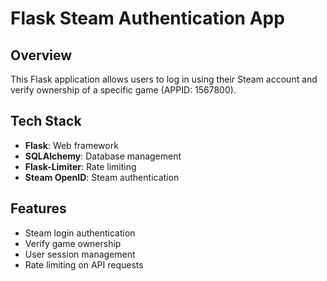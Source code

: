 # Flask Steam Authentication App

## Overview

This Flask application allows users to log in using their Steam account and verify ownership of a specific game (APPID: 1567800).

## Tech Stack

- **Flask**: Web framework
- **SQLAlchemy**: Database management
- **Flask-Limiter**: Rate limiting
- **Steam OpenID**: Steam authentication

## Features

- Steam login authentication
- Verify game ownership
- User session management
- Rate limiting on API requests